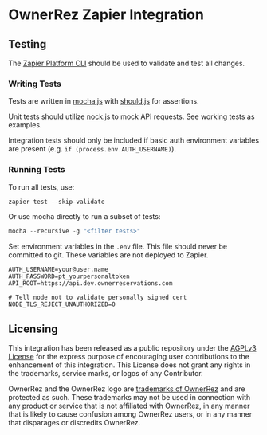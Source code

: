 # OwnerRez Zapier Integration

## Testing

The [Zapier Platform CLI](https://github.com/zapier/zapier-platform/blob/master/packages/cli/docs/cli.md) should be used to validate and test all changes.

### Writing Tests

Tests are written in [mocha.js](https://mochajs.org/) with [should.js](https://shouldjs.github.io/) for assertions.

Unit tests should utilize [nock.js](https://github.com/nock/nock/blob/main/README.md) to mock API requests. See working tests as examples. 

Integration tests should only be included if basic auth environment variables are present (e.g. `if (process.env.AUTH_USERNAME)`).

### Running Tests

To run all tests, use:
```powershell
zapier test --skip-validate
```

Or use mocha directly to run a subset of tests:
```powershell
mocha --recursive -g "<filter tests>"
```

Set environment variables in the `.env` file. This file should never be committed to git. These variables are not deployed to Zapier.
```
AUTH_USERNAME=your@user.name
AUTH_PASSWORD=pt_yourpersonaltoken
API_ROOT=https://api.dev.ownerreservations.com

# Tell node not to validate personally signed cert
NODE_TLS_REJECT_UNAUTHORIZED=0
```

## Licensing

This integration has been released as a public repository under the [AGPLv3 License](LICENSE) for the express purpose of encouraging user contributions to the enhancement of this integration. This License does not grant any rights in the trademarks, service marks, or logos of any Contributor. 

OwnerRez and the OwnerRez logo are [trademarks of OwnerRez](https://www.ownerreservations.com/trademark) and are protected as such. These trademarks may not be used in connection with any product or service that is not affiliated with OwnerRez, in any manner that is likely to cause confusion among OwnerRez users, or in any manner that disparages or discredits OwnerRez.
